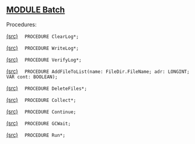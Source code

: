 
## [MODULE Batch](https://github.com/io-core/System/blob/main/Batch.Mod)

Procedures:


[(src)](https://github.com/io-core/System/blob/main/Batch.Mod#L33) `  PROCEDURE ClearLog*;`


[(src)](https://github.com/io-core/System/blob/main/Batch.Mod#L41) `  PROCEDURE WriteLog*;`


[(src)](https://github.com/io-core/System/blob/main/Batch.Mod#L74) `  PROCEDURE VerifyLog*;`


[(src)](https://github.com/io-core/System/blob/main/Batch.Mod#L123) `  PROCEDURE AddFileToList(name: FileDir.FileName; adr: LONGINT; VAR cont: BOOLEAN);`


[(src)](https://github.com/io-core/System/blob/main/Batch.Mod#L150) `  PROCEDURE DeleteFiles*;`


[(src)](https://github.com/io-core/System/blob/main/Batch.Mod#L174) `  PROCEDURE Collect*;`


[(src)](https://github.com/io-core/System/blob/main/Batch.Mod#L180) `  PROCEDURE Continue;`


[(src)](https://github.com/io-core/System/blob/main/Batch.Mod#L214) `  PROCEDURE GCWait;`


[(src)](https://github.com/io-core/System/blob/main/Batch.Mod#L230) `  PROCEDURE Run*;`

